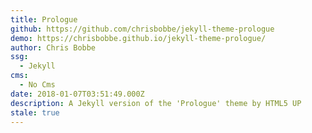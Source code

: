 ```yaml
---
title: Prologue
github: https://github.com/chrisbobbe/jekyll-theme-prologue
demo: https://chrisbobbe.github.io/jekyll-theme-prologue/
author: Chris Bobbe
ssg:
  - Jekyll
cms:
  - No Cms
date: 2018-01-07T03:51:49.000Z
description: A Jekyll version of the 'Prologue' theme by HTML5 UP
stale: true
---
```

